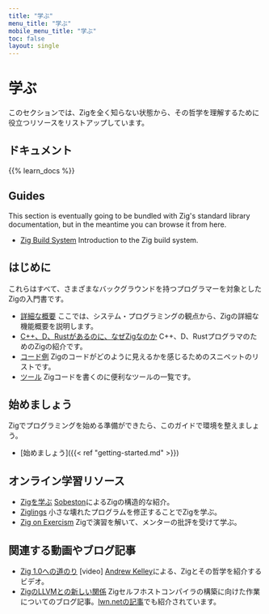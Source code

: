 ```yaml
---
title: "学ぶ"
menu_title: "学ぶ"
mobile_menu_title: "学ぶ"
toc: false
layout: single
---
```


# 学ぶ
このセクションでは、Zigを全く知らない状態から、その哲学を理解するために役立つリソースをリストアップしています。

## ドキュメント
{{% learn_docs %}}

## Guides
This section is eventually going to be bundled with Zig's standard library documentation, but
in the meantime you can browse it from here.

- [Zig Build System](build-system/)
Introduction to the Zig build system.

## はじめに
これらはすべて、さまざまなバックグラウンドを持つプログラマーを対象としたZigの入門書です。

- [詳細な概要](overview/)
ここでは、システム・プログラミングの観点から、Zigの詳細な機能概要を説明します。
- [C++、D、Rustがあるのに、なぜZigなのか](why_zig_rust_d_cpp/)
C++、D、RustプログラマのためのZigの紹介です。
- [コード例](samples/)
Zigのコードがどのように見えるかを感じるためのスニペットのリストです。
- [ツール](tools/)
Zigコードを書くのに便利なツールの一覧です。


## 始めましょう
Zigでプログラミングを始める準備ができたら、このガイドで環境を整えましょう。

- [始めましょう]({{< ref "getting-started.md" >}})

## オンライン学習リソース
- [Zigを学ぶ](https://zig.guide)
[Sobeston](https://github.com/sobeston)によるZigの構造的な紹介。
- [Ziglings](https://ziglings.org)
小さな壊れたプログラムを修正することでZigを学ぶ。
- [Zig on Exercism](https://exercism.org/tracks/zig)
Zigで演習を解いて、メンターの批評を受けて学ぶ。

## 関連する動画やブログ記事
- [Zig 1.0への道のり](https://www.youtube.com/watch?v=Gv2I7qTux7g) [video]
[Andrew Kelley](https://andrewkelley.me)による、Zigとその哲学を紹介するビデオ。
- [ZigのLLVMとの新しい関係](https://kristoff.it/blog/zig-new-relationship-llvm/)
Zigセルフホストコンパイラの構築に向けた作業についてのブログ記事。[lwn.netの記事](https://lwn.net/Articles/833400/)でも紹介されています。


















